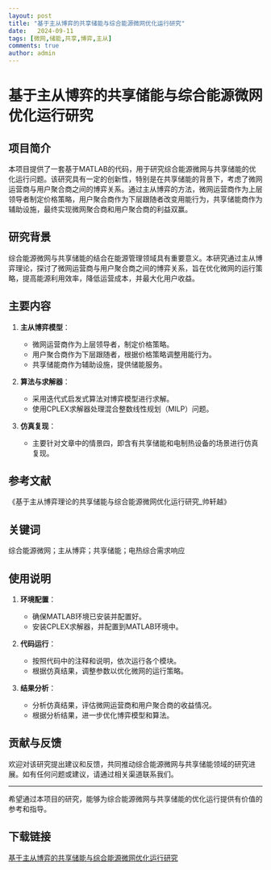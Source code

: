 ```yaml
---
layout: post
title: "基于主从博弈的共享储能与综合能源微网优化运行研究"
date:   2024-09-11
tags: [微网,储能,共享,博弈,主从]
comments: true
author: admin
---
```

# 基于主从博弈的共享储能与综合能源微网优化运行研究

## 项目简介

本项目提供了一套基于MATLAB的代码，用于研究综合能源微网与共享储能的优化运行问题。该研究具有一定的创新性，特别是在共享储能的背景下，考虑了微网运营商与用户聚合商之间的博弈关系。通过主从博弈的方法，微网运营商作为上层领导者制定价格策略，用户聚合商作为下层跟随者改变用能行为，共享储能商作为辅助设施，最终实现微网聚合商和用户聚合商的利益双赢。

## 研究背景

综合能源微网与共享储能的结合在能源管理领域具有重要意义。本研究通过主从博弈理论，探讨了微网运营商与用户聚合商之间的博弈关系，旨在优化微网的运行策略，提高能源利用效率，降低运营成本，并最大化用户收益。

## 主要内容

1. **主从博弈模型**：
   - 微网运营商作为上层领导者，制定价格策略。
   - 用户聚合商作为下层跟随者，根据价格策略调整用能行为。
   - 共享储能商作为辅助设施，提供储能服务。

2. **算法与求解器**：
   - 采用迭代式启发式算法对博弈模型进行求解。
   - 使用CPLEX求解器处理混合整数线性规划（MILP）问题。

3. **仿真复现**：
   - 主要针对文章中的情景四，即含有共享储能和电制热设备的场景进行仿真复现。

## 参考文献

《基于主从博弈理论的共享储能与综合能源微网优化运行研究_帅轩越》

## 关键词

综合能源微网；主从博弈；共享储能；电热综合需求响应

## 使用说明

1. **环境配置**：
   - 确保MATLAB环境已安装并配置好。
   - 安装CPLEX求解器，并配置到MATLAB环境中。

2. **代码运行**：
   - 按照代码中的注释和说明，依次运行各个模块。
   - 根据仿真结果，调整参数以优化微网的运行策略。

3. **结果分析**：
   - 分析仿真结果，评估微网运营商和用户聚合商的收益情况。
   - 根据分析结果，进一步优化博弈模型和算法。

## 贡献与反馈

欢迎对该研究提出建议和反馈，共同推动综合能源微网与共享储能领域的研究进展。如有任何问题或建议，请通过相关渠道联系我们。

---

希望通过本项目的研究，能够为综合能源微网与共享储能的优化运行提供有价值的参考和指导。

## 下载链接

[基于主从博弈的共享储能与综合能源微网优化运行研究](https://pan.quark.cn/s/596cd67da3b6)